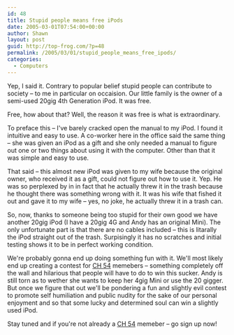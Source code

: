```yaml
---
id: 48
title: Stupid people means free iPods
date: 2005-03-01T07:54:00+00:00
author: Shawn
layout: post
guid: http://top-frog.com/?p=48
permalink: /2005/03/01/stupid_people_means_free_ipods/
categories:
  - Computers
---
```

Yep, I said it. Contrary to popular belief stupid people can contribute to society – to me in particular on occaision. Our little family is the owner of a semi-used 20gig 4th Generation iPod. It was free.

Free, how about that? Well, the reason it was free is what is extraordinary.

To preface this – I've barely cracked open the manual to my iPod. I found it intuitive and easy to use. A co-worker here in the office said the same thing – she was given an iPod as a gift and she only needed a manual to figure out one or two things about using it with the computer. Other than that it was simple and easy to use.

That said – this almost new iPod was given to my wife because the original owner, who received it as a gift, could not figure out how to use it. Yep. He was so perplexed by in in fact that he actually threw it in the trash because he thought there was something wrong with it. It was his wife that fished it out and gave it to my wife – yes, no joke, he actually threw it in a trash can.

So, now, thanks to someone being too stupid for their own good we have another 20gig iPod (I have a 20gig 4G and Andy has an original Mini). The only unfortunate part is that there are no cables included – this is litarally the iPod straight out of the trash. Surpisingly it has no scratches and initial testing shows it to be in perfect working condition.

We're probably gonna end up doing something fun with it. We'll most likely end up creating a contest for [CH 54](http://www.clubhouse54.com) memebers – something completely off the wall and hilarious that people will have to do to win this sucker. Andy is still torn as to wether she wants to keep her 4gig Mini or use the 20 gigger. But once we figure that out we'll be pondering a fun and slightly evil contest to promote self humiliation and public nudity for the sake of our personal enjoyment and so that some lucky and determined soul can win a slightly used iPod.

Stay tuned and if you're not already a [CH 54](http://www.clubhouse54.com) memeber – go sign up now!